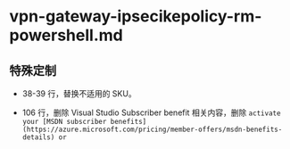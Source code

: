 # vpn-gateway-ipsecikepolicy-rm-powershell.md

## 特殊定制

* 38-39 行，替换不适用的 SKU。

* 106 行，删除 Visual Studio Subscriber benefit 相关内容，删除 `activate your [MSDN subscriber benefits](https://azure.microsoft.com/pricing/member-offers/msdn-benefits-details) or`